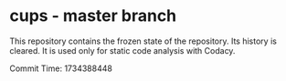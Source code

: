 # cups - master branch

This repository contains the frozen state of the repository.
Its history is cleared. It is used only for static code
analysis with Codacy.

Commit Time: 1734388448